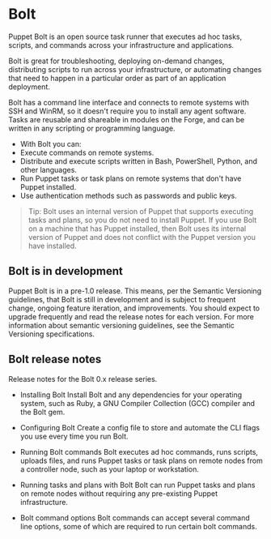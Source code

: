 # Bolt

Puppet Bolt is an open source task runner that executes ad hoc tasks, scripts,
and commands across your infrastructure and applications.

Bolt is great for troubleshooting, deploying on-demand changes, distributing
scripts to run across your infrastructure, or automating changes that need to
happen in a particular order as part of an application deployment.

Bolt has a command line interface and connects to remote systems with SSH and
WinRM, so it doesn't require you to install any agent software. Tasks are
reusable and shareable in modules on the Forge, and can be written in any
scripting or programming language.

- With Bolt you can:
- Execute commands on remote systems.
- Distribute and execute scripts written in Bash, PowerShell, Python, and other languages.
- Run Puppet tasks or task plans on remote systems that don't have Puppet installed.
- Use authentication methods such as passwords and public keys.

> Tip: Bolt uses an internal version of Puppet that supports executing tasks and
> plans, so you do not need to install Puppet. If you use Bolt on a machine that
> has Puppet installed, then Bolt uses its internal version of Puppet and does
> not conflict with the Puppet version you have installed.


## Bolt is in development

Puppet Bolt is in a pre-1.0 release. This means, per the Semantic Versioning
guidelines, that Bolt is still in development and is subject to frequent
change, ongoing feature iteration, and improvements. You should expect to
upgrade frequently and read the release notes for each version. For more
information about semantic versioning guidelines, see the Semantic Versioning
specifications.


## Bolt release notes
Release notes for the Bolt 0.x release series.

- Installing Bolt
  Install Bolt and any dependencies for your operating system, such as Ruby, a
  GNU Compiler Collection (GCC) compiler and the Bolt gem.

- Configuring Bolt
  Create a config file to store and automate the CLI flags you use every time you run Bolt.

- Running Bolt commands
  Bolt executes ad hoc commands, runs scripts, uploads files, and runs Puppet tasks or task plans on remote nodes from a controller node, such as your laptop or workstation.

- Running tasks and plans with Bolt
  Bolt can run Puppet tasks and plans on remote nodes without requiring any pre-existing Puppet infrastructure.

- Bolt command options
  Bolt commands can accept several command line options, some of which are required to run certain bolt commands.

